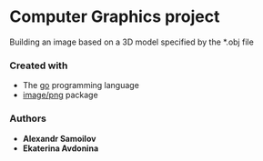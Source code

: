 # Computer Graphics project

Building an image based on a 3D model specified by the *.obj file

### Created with

* The [go](https://golang.org/) programming language
* [image/png](https://golang.org/pkg/image/png) package

### Authors

* **Alexandr Samoilov**
* **Ekaterina Avdonina**
